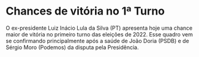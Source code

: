 
# Chances de vitória no 1ª Turno
O ex-presidente Luiz Inácio Lula da Silva (PT) apresenta hoje uma chance maior de vitória no primeiro turno das eleições de 2022. Esse quadro vem se confirmando principalmente após a saúde de João Doria (PSDB) e de Sérgio Moro (Podemos) da disputa pela Presidência.
